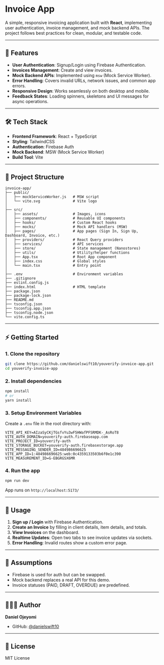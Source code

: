 # Invoice App

A simple, responsive invoicing application built with **React**, implementing user authentication, invoice management, and mock backend APIs. The project follows best practices for clean, modular, and testable code.

---

## 🚀 Features

* **User Authentication**: Signup/Login using Firebase Authentication.
* **Invoices Management**: Create and view invoices.
* **Mock Backend APIs**: Implemented using `msw` (Mock Service Worker).
* **Error Handling**: Covers invalid URLs, network issues, and common app errors.
* **Responsive Design**: Works seamlessly on both desktop and mobile.
* **Feedback States**: Loading spinners, skeletons and UI messages for async operations.

---

## 🛠️ Tech Stack

* **Frontend Framework**: React + TypeScript
* **Styling**: TailwindCSS
* **Authentication**: Firebase Auth
* **Mock Backend**: MSW (Mock Service Worker)
* **Build Tool**: Vite

---

## 📂 Project Structure

```
invoice-app/
├── public/
│   ├── mockServiceWorker.js   # MSW script
│   └── vite.svg               # Vite logo
│
├── src/
│   ├── assets/                # Images, icons
│   ├── components/            # Reusable UI components
│   ├── hooks/                 # Custom React hooks
│   ├── mocks/                 # Mock API handlers (MSW)
│   ├── pages/                 # App pages (Sign In, Sign Up, Dashboard, Invoice, etc.)
│   ├── providers/             # React Query providers
│   ├── services/              # API services
│   ├── store/                 # State management (Nanostores)
│   ├── utils/                 # Utility/helper functions
│   ├── App.tsx                # Root App component
│   ├── index.css              # Global styles
│   └── main.tsx               # Entry point
│
├── .env                       # Environment variables
├── .gitignore
├── eslint.config.js
├── index.html                 # HTML template
├── package.json
├── package-lock.json
├── README.md
├── tsconfig.json
├── tsconfig.app.json
├── tsconfig.node.json
└── vite.config.ts
```

---

## ⚡ Getting Started

### 1. Clone the repository

```bash
git clone https://github.com/danielswift10/youverify-invoice-app.git
cd youverify-invoice-app
```

### 2. Install dependencies

```bash
npm install
# or
yarn install
```

### 3. Setup Environment Variables

Create a `.env` file in the root directory with:

```
VITE_API_KEY=AIzaSyCKjTGsfvYu3wF5HWafPFSRMDK-_AsRoT8
VITE_AUTH_DOMAIN=youverify-auth.firebaseapp.com
VITE_PROJECT_ID=youverify-auth
VITE_STORAGE_BUCKET=youverify-auth.firebasestorage.app
VITE_MESSAGING_SENDER_ID=484986696625
VITE_APP_ID=1:484986696625:web:0c4359133503b6f0e1c390
VITE_MEASUREMENT_ID=G-EBGRGSX6MR
```

### 4. Run the app

```bash
npm run dev
```

App runs on `http://localhost:5173/`


---

## 📖 Usage

1. **Sign up / Login** with Firebase Authentication.
2. **Create an Invoice** by filling in client details, item details, and totals.
3. **View Invoices** on the dashboard.
4. **Realtime Updates**: Open two tabs to see invoice updates via sockets.
5. **Error Handling**: Invalid routes show a custom error page.


---

## 📌 Assumptions

* Firebase is used for auth but can be swapped.
* Mock backend replaces a real API for this demo.
* Invoice statuses (PAID, DRAFT, OVERDUE) are predefined.

---

## 👨🏽‍💻 Author

**Daniel Ojeyomi**

* GitHub: [@danielswift10](https://github.com/danielswift10)

---

## 📜 License

MIT License
